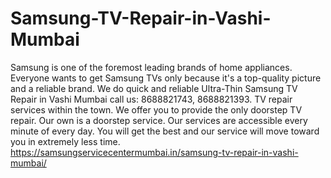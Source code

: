 # Samsung-TV-Repair-in-Vashi-Mumbai
 Samsung is one of the foremost leading brands of home appliances. Everyone wants to get Samsung TVs only because it's a top-quality picture and a reliable brand. We do quick and reliable Ultra-Thin Samsung TV Repair in Vashi Mumbai call us: 8688821743, 8688821393.   TV repair services within the town. We offer you to provide the only doorstep TV repair. Our own is a doorstep service.  Our services are accessible every minute of every day. You will get the best and our service will move toward you in extremely less time.  https://samsungservicecentermumbai.in/samsung-tv-repair-in-vashi-mumbai/
